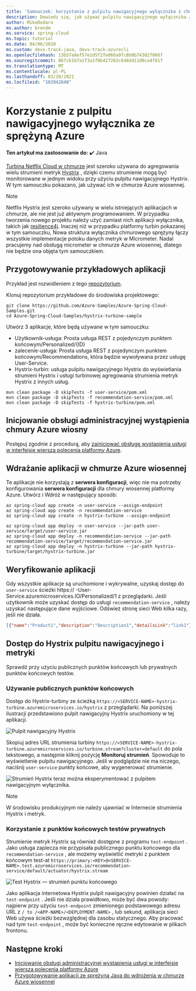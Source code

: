 ```yaml
---
title: 'Samouczek: korzystanie z pulpitu nawigacyjnego wyłącznika z chmurą Azure wiosennej'
description: Dowiedz się, jak używać pulpitu nawigacyjnego wyłącznika z chmurą usługi Azure wiosną.
author: MikeDodaro
ms.author: brendm
ms.service: spring-cloud
ms.topic: tutorial
ms.date: 04/06/2020
ms.custom: devx-track-java, devx-track-azurecli
ms.openlocfilehash: 13b57a8ef57e1d5f2fe066a9fc8b0b74382f066f
ms.sourcegitcommit: 867cb1b7a1f3a1f0b427282c648d411d0ca4f81f
ms.translationtype: MT
ms.contentlocale: pl-PL
ms.lasthandoff: 03/20/2021
ms.locfileid: "102042848"
---
```

# <a name="use-circuit-breaker-dashboard-with-azure-spring-cloud"></a>Korzystanie z pulpitu nawigacyjnego wyłącznika ze sprężyną Azure

**Ten artykuł ma zastosowanie do:** ✔️ Java

[Turbina Netflix Cloud w chmurze](https://github.com/Netflix/Turbine) jest szeroko używana do agregowania wielu strumieni metryk [Hystrix](https://github.com/Netflix/Hystrix) , dzięki czemu strumienie mogą być monitorowane w jednym widoku przy użyciu pulpitu nawigacyjnego Hystrix. W tym samouczku pokazano, jak używać ich w chmurze Azure wiosennej.
> [!NOTE]
> Netflix Hystrix jest szeroko używany w wielu istniejących aplikacjach w chmurze, ale nie jest już aktywnym programowaniem. W przypadku tworzenia nowego projektu należy użyć zamiast nich aplikacji wyłącznika, takich jak [resilience4j](https://github.com/resilience4j/resilience4j). Inaczej niż w przypadku platformy turbin pokazanej w tym samouczku, Nowa struktura wyłącznika chmurowego sprężyny łączy wszystkie implementacje potoku danych metryk w Micrometer. Nadal pracujemy nad obsługą micrometer w chmurze Azure wiosennej, dlatego nie będzie ona objęta tym samouczkiem.

## <a name="prepare-your-sample-applications"></a>Przygotowywanie przykładowych aplikacji
Przykład jest rozwidleniem z tego [repozytorium](https://github.com/StackAbuse/spring-cloud/tree/master/spring-turbine).

Klonuj repozytorium przykładowe do środowiska projektowego:
```
git clone https://github.com/Azure-Samples/Azure-Spring-Cloud-Samples.git
cd Azure-Spring-Cloud-Samples/hystrix-turbine-sample
```

Utwórz 3 aplikacje, które będą używane w tym samouczku:
* Użytkownik-usługa: Prosta usługa REST z pojedynczym punktem końcowym/Personalized/{ID}
* zalecenie-usługa: Prosta usługa REST z pojedynczym punktem końcowym/Recommendations, która będzie wywoływana przez usługę User-Service.
* Hystrix-turbin: usługa pulpitu nawigacyjnego Hystrix do wyświetlania strumieni Hystrix i usługi turbinowej agregowania strumienia metryk Hystrix z innych usług.
```
mvn clean package -D skipTests -f user-service/pom.xml
mvn clean package -D skipTests -f recommendation-service/pom.xml
mvn clean package -D skipTests -f hystrix-turbine/pom.xml
```
## <a name="provision-your-azure-spring-cloud-instance"></a>Inicjowanie obsługi administracyjnej wystąpienia chmury Azure wiosny
Postępuj zgodnie z procedurą, aby [zainicjować obsługę wystąpienia usługi w interfejsie wiersza polecenia platformy Azure](./spring-cloud-quickstart.md#provision-an-instance-of-azure-spring-cloud).

## <a name="deploy-your-applications-to-azure-spring-cloud"></a>Wdrażanie aplikacji w chmurze Azure wiosennej
Te aplikacje nie korzystają z **serwera konfiguracji**, więc nie ma potrzeby konfigurowania **serwera konfiguracji** dla chmury wiosennej platformy Azure.  Utwórz i Wdróż w następujący sposób:
```azurecli
az spring-cloud app create -n user-service --assign-endpoint
az spring-cloud app create -n recommendation-service
az spring-cloud app create -n hystrix-turbine --assign-endpoint

az spring-cloud app deploy -n user-service --jar-path user-service/target/user-service.jar
az spring-cloud app deploy -n recommendation-service --jar-path recommendation-service/target/recommendation-service.jar
az spring-cloud app deploy -n hystrix-turbine --jar-path hystrix-turbine/target/hystrix-turbine.jar
```
## <a name="verify-your-apps"></a>Weryfikowanie aplikacji
Gdy wszystkie aplikacje są uruchomione i wykrywalne, uzyskaj dostęp do `user-service` ścieżki https:// <username> -User-Service.azuremicroservices.IO/Personalized/1 z przeglądarki. Jeśli użytkownik może uzyskać dostęp do usługi `recommendation-service` , należy uzyskać następujące dane wyjściowe. Odśwież stronę sieci Web kilka razy, jeśli nie działa.
```json
[{"name":"Product1","description":"Description1","detailsLink":"link1"},{"name":"Product2","description":"Description2","detailsLink":"link3"},{"name":"Product3","description":"Description3","detailsLink":"link3"}]
```
## <a name="access-your-hystrix-dashboard-and-metrics-stream"></a>Dostęp do Hystrix pulpitu nawigacyjnego i metryki
Sprawdź przy użyciu publicznych punktów końcowych lub prywatnych punktów końcowych testów.

### <a name="using-public-endpoints"></a>Używanie publicznych punktów końcowych
Dostęp do Hystrix-turbiny ze ścieżką `https://<SERVICE-NAME>-hystrix-turbine.azuremicroservices.io/hystrix` z przeglądarki.  Na poniższej ilustracji przedstawiono pulpit nawigacyjny Hystrix uruchomiony w tej aplikacji.

![Pulpit nawigacyjny Hystrix](media/spring-cloud-circuit-breaker/hystrix-dashboard.png)

Skopiuj adres URL strumienia turbiny `https://<SERVICE-NAME>-hystrix-turbine.azuremicroservices.io/turbine.stream?cluster=default` do pola tekstowego, a następnie kliknij pozycję **Monitoruj strumień**.  Spowoduje to wyświetlenie pulpitu nawigacyjnego. Jeśli w podglądzie nie ma niczego, naciśnij `user-service` punkty końcowe, aby wygenerować strumienie.

![Strumień Hystrix ](media/spring-cloud-circuit-breaker/hystrix-stream.png) teraz można eksperymentować z pulpitem nawigacyjnym wyłącznika.
> [!NOTE] 
> W środowisku produkcyjnym nie należy ujawniać w Internecie strumienia Hystrix i metryk.

### <a name="using-private-test-endpoints"></a>Korzystanie z punktów końcowych testów prywatnych
Strumienie metryk Hystrix są również dostępne z programu `test-endpoint` . Jako usługa zaplecza nie przypisała publicznego punktu końcowego dla `recommendation-service` , ale możemy wyświetlić metryki z punktem końcowym test-at `https://primary:<KEY>@<SERVICE-NAME>.test.azuremicroservices.io/recommendation-service/default/actuator/hystrix.stream`

![Test Hystrix — strumień punktu końcowego](media/spring-cloud-circuit-breaker/hystrix-test-endpoint-stream.png)

Jako aplikacja internetowa Hystrix pulpit nawigacyjny powinien działać na `test-endpoint` . Jeśli nie działa prawidłowo, może być dwa powody: najpierw przy użyciu `test-endpoint` zmienionego podstawowego adresu URL z `/ to /<APP-NAME>/<DEPLOYMENT-NAME>` , lub sekund, aplikacja sieci Web używa ścieżki bezwzględnej dla zasobu statycznego. Aby pracować nad tym `test-endpoint` , może być konieczne ręczne edytowanie <base> w plikach frontonu.

## <a name="next-steps"></a>Następne kroki
* [Inicjowanie obsługi administracyjnej wystąpienia usługi w interfejsie wiersza polecenia platformy Azure](./spring-cloud-quickstart.md#provision-an-instance-of-azure-spring-cloud)
* [Przygotowywanie aplikacji ze sprężyną Java do wdrożenia w chmurze Azure wiosennej](./spring-cloud-tutorial-prepare-app-deployment.md)

